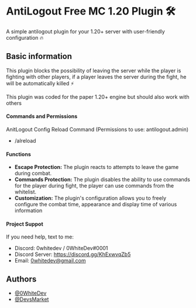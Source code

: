 
# AntiLogout Free MC 1.20 Plugin 🛠️


A simple antilogout plugin for your 1.20+ server with user-friendly configuration 🔥

## Basic information

This plugin blocks the possibility of leaving the server while the player is fighting with other players, if a player leaves the server during the fight, he will be automatically killed ⚡

This plugin was coded for the paper 1.20+ engine but should also work with others

#### Commands and Permissions

AnitLogout Config Reload Command (Permissions to use: antilogout.admin)
- /alreload

#### Functions

- **Escape Protection:** The plugin reacts to attempts to leave the game during combat.
- **Commands Protection:** The plugin disables the ability to use commands for the player during fight, the player can use commands from the whitelist.
- **Customization:** The plugin's configuration allows you to freely configure the combat time, appearance and display time of various information

#### Project Suppot
If you need help, text to me:
- Discord: 0whitedev / 0WhiteDev#0001
- Discord Server: https://discord.gg/KhExwvqZb5
- Email: 0whitedev@gmail.com
## Authors

- [@0WhiteDev](https://github.com/0WhiteDev)
- [@DevsMarket](https://github.com/DEVS-MARKET)


